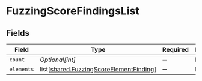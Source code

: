 # FuzzingScoreFindingsList


## Fields

| Field                                                                                            | Type                                                                                             | Required                                                                                         | Description                                                                                      |
| ------------------------------------------------------------------------------------------------ | ------------------------------------------------------------------------------------------------ | ------------------------------------------------------------------------------------------------ | ------------------------------------------------------------------------------------------------ |
| `count`                                                                                          | *Optional[int]*                                                                                  | :heavy_minus_sign:                                                                               | N/A                                                                                              |
| `elements`                                                                                       | list[[shared.FuzzingScoreElementFinding](undefined/models/shared/fuzzingscoreelementfinding.md)] | :heavy_minus_sign:                                                                               | N/A                                                                                              |